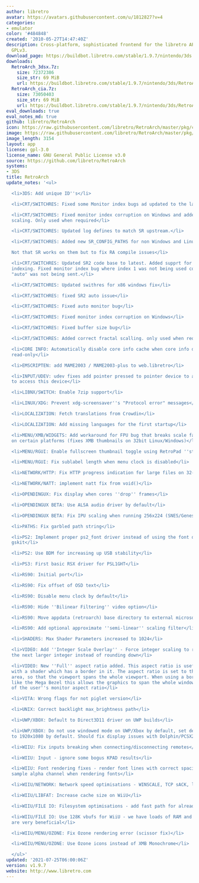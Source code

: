 ```yaml
---
author: libretro
avatar: https://avatars.githubusercontent.com/u/1812827?v=4
categories:
- emulator
color: '#484848'
created: '2010-05-27T14:47:40Z'
description: Cross-platform, sophisticated frontend for the libretro API. Licensed
  GPLv3.
download_page: https://buildbot.libretro.com/stable/1.9.7/nintendo/3ds
downloads:
  RetroArch_3dsx.7z:
    size: 72372386
    size_str: 69 MiB
    url: https://buildbot.libretro.com/stable/1.9.7/nintendo/3ds/RetroArch_3dsx.7z
  RetroArch_cia.7z:
    size: 73050403
    size_str: 69 MiB
    url: https://buildbot.libretro.com/stable/1.9.7/nintendo/3ds/RetroArch_cia.7z
eval_downloads: true
eval_notes_md: true
github: libretro/RetroArch
icon: https://raw.githubusercontent.com/libretro/RetroArch/master/pkg/ctr/assets/default.png
image: https://raw.githubusercontent.com/libretro/RetroArch/master/pkg/ctr/assets/libretro_banner.png
image_length: 3154
layout: app
license: gpl-3.0
license_name: GNU General Public License v3.0
source: https://github.com/libretro/RetroArch
systems:
- 3DS
title: RetroArch
update_notes: '<ul>

  <li>3DS: Add unique ID''s</li>

  <li>CRT/SWITCHRES: Fixed some Monitor index bugs ad updated to the latest SR2</li>

  <li>CRT/SWITCHRES: Fixed monitor index corruption on Windows and added correct fractal
  scaling. Only used when required</li>

  <li>CRT/SWITCHRES: Updated log defines to match SR upstream.</li>

  <li>CRT/SWITCHRES: Added new SR_CONFIG_PATHS for non Windows and Linux systems.<br>

  Not that SR works on them but to fix RA compile issues</li>

  <li>CRT/SWITCHRES: Updated SR2 code base to latest. Added supprt for windows monitor
  indexing. Fixed monitor index bug where index 1 was not being used correctly and
  "auto" was not being sent.</li>

  <li>CRT/SWITCHRES: Updated swithres for x86 windows fix</li>

  <li>CRT/SWITCHRES: fixed SR2 auto issue</li>

  <li>CRT/SWITCHRES: Fixed auto monitor bug</li>

  <li>CRT/SWITCHRES: Fixed monitor index corruption on Windows</li>

  <li>CRT/SWITCHRES: Fixed buffer size bug</li>

  <li>CRT/SWITCHRES: Added correct fractal scalling. only used when required.</li>

  <li>CORE INFO: Automatically disable core info cache when core info directory is
  read-only</li>

  <li>EMSCRIPTEN: add MAME2003 / MAME2003-plus to web.libretro</li>

  <li>INPUT/UDEV: udev fixes add pointer pressed to pointer device to allow udev users
  to access this device</li>

  <li>LIBNX/SWITCH: Enable 7zip support</li>

  <li>LINUX/XDG: Prevent xdg-screensaver''s "Protocol error" messages</li>

  <li>LOCALIZATION: Fetch translations from Crowdin</li>

  <li>LOCALIZATION: Add missing languages for the first startup</li>

  <li>MENU/XMB/WIDGETS: Add workaround for FPU bug that breaks scale factor comparisons
  on certain platforms (fixes XMB thumbnails on 32bit Linux/Windows)</li>

  <li>MENU/RGUI: Enable fullscreen thumbnail toggle using RetroPad ''start'' button</li>

  <li>MENU/RGUI: Fix sublabel length when menu clock is disabled</li>

  <li>NETWORK/HTTP: Fix HTTP progress indication for large files on 32-bit systems</li>

  <li>NETWORK/NATT: implement natt fix from void()</li>

  <li>OPENDINGUX: Fix display when cores ''drop'' frames</li>

  <li>OPENDINGUX BETA: Use ALSA audio driver by default</li>

  <li>OPENDINGUX BETA: Fix IPU scaling when running 256x224 (SNES/Genesis) content</li>

  <li>PATHS: Fix garbled path string</li>

  <li>PS2: Implement proper ps2_font driver instead of using the font driver from
  gskit</li>

  <li>PS2: Use BDM for increasing up USB stability</li>

  <li>PS3: First basic RSX driver for PSL1GHT</li>

  <li>RS90: Initial port</li>

  <li>RS90: Fix offset of OSD text</li>

  <li>RS90: Disable menu clock by default</li>

  <li>RS90: Hide ''Bilinear Filtering'' video option</li>

  <li>RS90: Move appdata (retroarch) base directory to external microsd card</li>

  <li>RS90: Add optional approximate ''semi-linear'' scaling filter</li>

  <li>SHADERS: Max Shader Parameters increased to 1024</li>

  <li>VIDEO: Add ''Integer Scale Overlay'' - Force integer scaling to round up to
  the next larger integer instead of rounding down</li>

  <li>VIDEO: New ''Full'' aspect ratio added. This aspect ratio is useful when used
  with a shader which has a border in it. The aspect ratio is set to the full window
  area, so that the viewport spans the whole viewport. When using a border type shader
  like the Mega Bezel this allows the graphics to span the whole window regardless
  of the user''s monitor aspect ratio</li>

  <li>VITA: Wrong flags for not piglet version</li>

  <li>UNIX: Correct backlight max_brightness path</li>

  <li>UWP/XBOX: Default to Direct3D11 driver on UWP builds</li>

  <li>UWP/XBOX: Do not use windowed mode on UWP/Xbox by default, set default resolution
  to 1920x1080 by default. Should fix display issues with Dolphin/PCSX2 on Xbox</li>

  <li>WIIU: Fix inputs breaking when connecting/disconnecting remotes</li>

  <li>WIIU: Input - ignore some bogus KPAD results</li>

  <li>WIIU: Font rendering fixes - render font lines with correct spacing, and only
  sample alpha channel when rendering fonts</li>

  <li>WIIU/NETWORK: Network speed optimisations - WINSCALE, TCP sACK, large buffers</li>

  <li>WIIU/LIBFAT: Increase cache size on WiiU</li>

  <li>WIIU/FILE IO: Filesystem optimisations - add fast path for already aligned buffers</li>

  <li>WIIU/FILE IO: Use 128K vbufs for WiiU - we have loads of RAM and large vbufs
  are very beneficial</li>

  <li>WIIU/MENU/OZONE: Fix Ozone rendering error (scissor fix)</li>

  <li>WIIU/MENU/OZONE: Use Ozone icons instead of XMB Monochrome</li>

  </ul>'
updated: '2021-07-25T06:00:06Z'
version: v1.9.7
website: http://www.libretro.com
---
```

